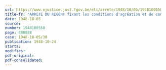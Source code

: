```yaml
---
url: https://www.ejustice.just.fgov.be/eli/arrete/1948/10/05/1948100550/justel
title-fr: "ARRETE DU REGENT fixant les conditions d'agréation et de contrôle du groupe des Lloyds de Londres pour l'assurance des responsabilités soumises au contrôle de l'Etat"
date: 1948-10-05
source:
number: 1948100550
page: 888888
case: 1948-10-05/30
publication: 1948-10-24
starts:
modifies:
pdf-original:
pdf-consolidated:
---
```


